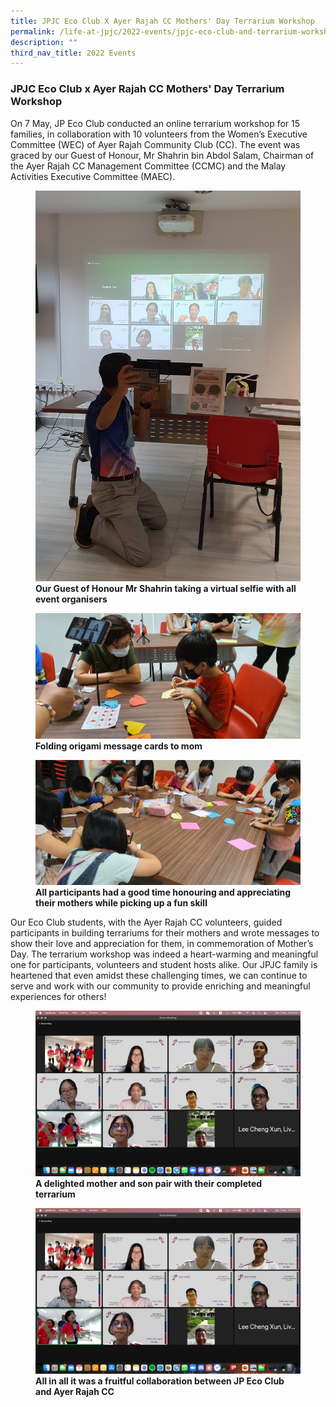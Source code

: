 ```yaml
---
title: JPJC Eco Club X Ayer Rajah CC Mothers' Day Terrarium Workshop
permalink: /life-at-jpjc/2022-events/jpjc-eco-club-and-terrarium-workshop/
description: ""
third_nav_title: 2022 Events
---
```

### **JPJC Eco Club x Ayer Rajah CC Mothers' Day Terrarium Workshop**
On 7 May, JP Eco Club conducted an online terrarium workshop for 15 families, in collaboration with 10 volunteers from the Women’s Executive Committee (WEC) of Ayer Rajah Community Club (CC). The event was graced by our Guest of Honour, Mr Shahrin bin Abdol Salam, Chairman of the Ayer Rajah CC Management Committee (CCMC) and the Malay Activities Executive Committee (MAEC).

<figure>
<img src="/images/terrarium%201.jpg">
<figcaption> <strong> Our Guest of Honour Mr Shahrin taking a virtual selfie with all event organisers </strong> </figcaption>
</figure>

<figure>
<img src="/images/terrarium%202.jpg">
<figcaption> <strong> Folding origami message cards to mom </strong> </figcaption>
</figure>

<figure>
<img src="/images/terrarium%203.jpg">
<figcaption> <strong> All participants had a good time honouring and appreciating their mothers while picking up a fun skill </strong> </figcaption>
</figure>

Our Eco Club students, with the Ayer Rajah CC volunteers, guided participants in building terrariums for their mothers and wrote messages to show their love and appreciation for them, in commemoration of Mother’s Day. The terrarium workshop was indeed a heart-warming and meaningful one for participants, volunteers and student hosts alike. Our JPJC family is heartened that even amidst these challenging times, we can continue to serve and work with our community to provide enriching and meaningful experiences for others!

<figure>
<img src="/images/terrarium%205.jpg">
<figcaption> <strong>A delighted mother and son pair with their completed terrarium</strong> </figcaption>
</figure>

<figure>
<img src="/images/terrarium%205.jpg">
<figcaption> <strong> All in all it was a fruitful collaboration between JP Eco Club and Ayer Rajah CC </strong> </figcaption>
</figure>